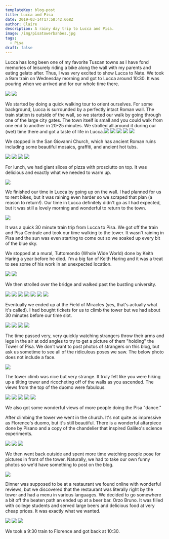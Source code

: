 ```yaml
---
templateKey: blog-post
title: Lucca and Pisa
date: 2019-03-14T17:58:42.668Z
author: Claire
description: A rainy day trip to Lucca and Pisa.
image: /img/pisatowerbahbes.jpg
tags:
  - Pisa
draft: false
---
```

Lucca has long been one of my favorite Tuscan towns as I have fond memories of leisurely riding a bike along the wall with my parents and eating gelato after.  Thus, I was very excited to show Lucca to Nate.  We took a 9am train on Wednesday morning and got to Lucca around 10:30.  It was pouring when we arrived and for our whole time there.

![](/img/florence/LuccaArrival.jpg)
![](/img/florence/LuccaArrival2.jpg)

We started by doing a quick walking tour to orient ourselves.  For some background, Lucca is surrounded by a perfectly intact Roman wall.  The train station is outside of the wall, so we started our walk by going through one of the large city gates.  The town itself is small and you could walk from one end to another in 20-25 minutes.  We strolled all around it during our (wet) time there and got a taste of life in Lucca.![](/img/florence/luccaWalk1.jpg)
![](/img/florence/luccaWalk2.jpg)
![](/img/florence/luccaWalk4.jpg)
![](/img/florence/luccaWalk5.jpg)
![](/img/florence/luccaWalk6.jpg)

We stopped in the San Giovanni Church, which has ancient Roman ruins including some beautiful mosaics, graffiti, and ancient hot tubs.

![](/img/florence/luccaSanGiovani.jpg)
![](/img/florence/luccaSanGiovanni1.jpg)
![](/img/florence/luccaSanGiovanni2.jpg)
![](/img/florence/luccaSanGiovanni3.jpg)

For lunch, we had giant slices of pizza with prosciutto on top.  It was delicious and exactly what we needed to warm up.

![](/img/florence/luccaPizza.jpg)

We finished our time in Lucca by going up on the wall.  I had planned for us to rent bikes, but it was raining even harder so we scraped that plan (a reason to return!).  Our time in Lucca definitely didn't go as I had expected, but it was still a lovely morning and wonderful to return to the town.

![](/img/florence/luccaSelfieOnWall.jpg)

It was a quick 30 minute train trip from Lucca to Pisa.  We got off the train and Pisa Centrale and took our time walking to the tower.  It wasn't raining in Pisa and the sun was even starting to come out so we soaked up every bit of the blue sky.  

We stopped at a mural, Tuttomondo (Whole Wide World) done by Keith Haring a year before he died.  I'm a big fan of Keith Haring and it was a treat to see some of his work in an unexpected location.

![](/img/florence/pisaKeithHaring1.jpg)
![](/img/florence/pisaKeithHaring2.jpg)

We then strolled over the bridge and walked past the bustling university. 

![](/img/florence/pisaPhotosArrival1.jpg)
![](/img/florence/pisaPhotosArrival2.jpg)
![](/img/florence/pisaPhotosArrival3.jpg)
![](/img/florence/pisaPhotosArrival4.jpg)
![](/img/florence/pisaPhotosArrival5.jpg)
![](/img/florence/pisaPhotosArrival6.jpg)
![](/img/florence/pisaPhotosArrival7.jpg)

Eventually we ended up at the Field of Miracles (yes, that's actually what it's called).  I had bought tickets for us to climb the tower but we had about 30 minutes before our time slot. 

![](/img/florence/pisaTower.jpg)
![](/img/florence/pisaTower2.jpg)
![](/img/florence/pisaTowerBahbes.jpg)
![](/img/florence/pisaMiracles.jpg)

The time passed very, very quickly watching strangers throw their arms and legs in the air at odd angles to try to get a picture of them "holding" the Tower of Pisa.  We don't want to post photos of strangers on this blog, but ask us sometime to see all of the ridiculous poses we saw. The below photo does not include a face. 

![](/img/florence/pisaTowerDance.jpg)

The tower climb was nice but very strange.  It truly felt like you were hiking up a tilting tower and ricocheting off of the walls as you ascended.  The views from the top of the duomo were fabulous.  

![](/img/florence/pisaTowerClimb.jpg)
![](/img/florence/pisaTopOfTower1.jpg)
![](/img/florence/pisaTopOfTower2.jpg)
![](/img/florence/pisaTopOfTower3.jpg)
![](/img/florence/pisaTopOfTower4.jpg)

We also got some wonderful views of more people doing the Pisa "dance."

After climbing the tower we went in the church.  It's not quite as impressive as Florence's duomo, but it's still beautiful.  There is a wonderful altarpiece done by Pisano and a copy of the chandelier that inspired Galileo's science experiments.

![](/img/florence/pisaCathedral1.jpg)
![](/img/florence/pisaCathedral2.jpg)
![](/img/florence/pisaCathedral3.jpg)

We then went back outside and spent more time watching people pose for pictures in front of the tower.  Naturally, we had to take our own funny photos so we'd have something to post on the blog.

![](/img/florence/pisaNatePosing.jpg)

Dinner was supposed to be at a restaurant we found online with wonderful reviews, but we discovered that the restaurant was literally right by the tower and had a menu in various languages.  We decided to go somewhere a bit off the beaten path an ended up at a beer bar. Orzo Bruno.  It was filled with college students and served large beers and delicious food at very cheap prices.  It was exactly what we wanted.

![](/img/florence/pisaBrewery1.jpg)
![](/img/florence/pisaBrewery2.jpg)
![](/img/florence/pisaBreweryOutside.jpg)

We took a 9:30 train to Florence and got back at 10:30.
